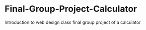 # Final-Group-Project-Calculator
Introduction to web design class final group  project of a calculator
